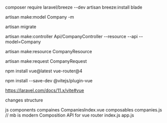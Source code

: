  composer require laravel/breeze --dev
 artisan breeze:install blade


 artisan make:model Company -m

 artisan migrate

 artisan make:controller Api/CompanyController --resource --api --model=Company

 artisan make:resource CompanyResource

 artisan make:request CompanyRequest

npm install vue@latest vue-router@4

npm install --save-dev @vitejs/plugin-vue

https://laravel.com/docs/11.x/vite#vue

changes structure

js
    components
        compaines
            CompaniesIndex.vue
    composables
        companies.js   // mb is modern Composition API for vue
    router
        index.js
    app.js        
